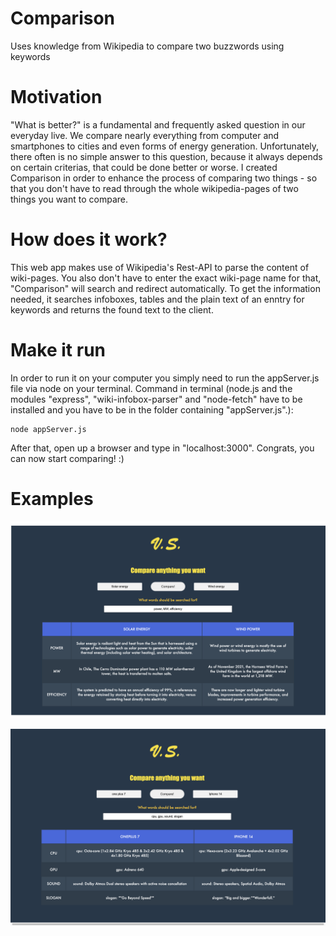 # Comparison
Uses knowledge from Wikipedia to compare two buzzwords using keywords 

# Motivation
"What is better?" is a fundamental and frequently asked question in our everyday live. We compare nearly everything from computer and smartphones to cities and even forms of energy generation.
Unfortunately, there often is no simple answer to this question, because it always depends on certain criterias, that could be done better or worse.
I created Comparison in order to enhance the process of comparing two things - so that you don't have to read through the whole wikipedia-pages of two things you want to compare.

# How does it work?
This web app makes use of Wikipedia's Rest-API to parse the content of wiki-pages. You also don't have to enter the exact wiki-page name for that, "Comparison" will search and redirect automatically. To get the information needed, it searches infoboxes, tables and the plain text of an enntry for keywords and returns the found text to the client.


# Make it run
In order to run it on your computer you simply need to run the appServer.js file via node on your terminal.
Command in terminal (node.js and the modules "express", "wiki-infobox-parser" and "node-fetch" have to be installed and you have to be in the folder containing "appServer.js".):
```
node appServer.js
```

After that, open up a browser and type in "localhost:3000". Congrats, you can now start comparing! :)

# Examples
![ExampleImage - solar energy in comparison to wind energy](ExampleImages/screen-Solar-Wind.png)

![ExampleImage - OnePlus 7 in comparison to IPhone 14](ExampleImages/screen-Oneplus-Iphone.png)
